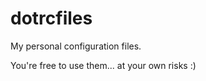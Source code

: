 dotrcfiles
==========

My personal configuration files.

You're free to use them... at your own risks :)

